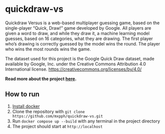 # quickdraw-vs

Quickdraw Versus is a web-based multiplayer guessing game, based on the single-player “Quick, Draw!” game developed by Google. All players are given a word to draw, and while they draw it, a machine learning model guesses, based on 16 categories, what they are drawing. The first player who’s drawing is correctly guessed by the model wins the round. The player who wins the most rounds wins the game.

The dataset used for this project is the Google Quick Draw dataset, made available by Google, Inc. under the Creative Commons Attribution 4.0 International license.
https://creativecommons.org/licenses/by/4.0/

**Read more about the project [here](https://xgilli.me/projects/quickdraw-vs).**

## How to run

1. [Install docker](https://docs.docker.com/engine/install/)
2. Clone the repository with `git clone https://github.com/mxpph/quickdraw-vs.git`
3. Run `docker compose up --build` with any terminal in the project directory
4. The project should start at `http://localhost`
